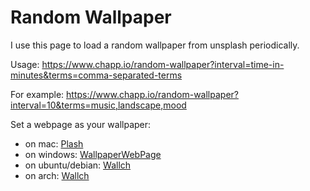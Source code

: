 # Random Wallpaper

I use this page to load a random wallpaper from unsplash periodically.

Usage: https://www.chapp.io/random-wallpaper?interval=time-in-minutes&terms=comma-separated-terms

For example: https://www.chapp.io/random-wallpaper?interval=10&terms=music,landscape,mood


Set a webpage as your wallpaper:

- on mac: [Plash](https://apps.apple.com/us/app/plash/id1494023538?mt=12)
- on windows: [WallpaperWebPage](https://softfamous.com/wallpaperwebpage/)
- on ubuntu/debian: [Wallch](https://sourceforge.net/projects/wall-changer/files/)
- on arch: [Wallch](https://aur.archlinux.org/packages/wallch)
